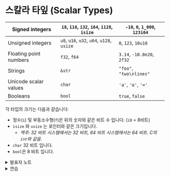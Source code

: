 # 스칼라 타잎 (Scalar Types)

| Signed integers        | `i8`, `i16`, `i32`, `i64`, `i128`, `isize` | `-10`, `0`, `1_000`, `123i64` |
| ---------------------- | ------------------------------------------ | ----------------------------- |
| Unsigned integers      | `u8`, `u16`, `u32`, `u64`, `u128`, `usize` | `0`, `123`, `10u16`           |
| Floating point numbers | `f32`, `f64`                               | `3.14`, `-10.0e20`, `2f32`    |
| Strings                | `&str`                                     | `"foo"`, `"two\nlines"`       |
| Unicode scalar values  | `char`                                     | `'a'`, `'α'`, `'∞'`           |
| Booleans               | `bool`                                     | `true`, `false`               |

각 타입의 크기는 다음과 같습니다:

* 정수(`i`) 및 부동소수형(`f`)은 뒤의 숫자와 같은 비트 수 입니다. (`i8` = 8비트)
* `isize` 와 `usize` 는 포인터와 같은 크기입니다.
  * _역주: 32 비트 시스템에서는 32 비트, 64 비트 시스템에서는 64 비트. C의 `int`와 같음._
* `char` 32 비트 입니다.
* `bool`은 8 비트 입니다.

<details>

<summary>발표자 노트</summary>

* 원시 문자열을 사용하면 이스케이프가 비활성화된 \&str 값을 만들 수 있습니다(r"\n" == "\n"). 따옴표 양쪽에 같은 수의 #를 사용하여 큰따옴표를 삽입할 수 있습니다:

```rust
fn main() {
    println!(r#"<a href="link.html">link</a>"#);
    println!("<a href=\"link.html\">link</a>");
}
```

* 바이트 문자열을 사용하면 &\[u8] 값을 직접 만들 수 있습니다

```rust
fn main() {
    println!("{:?}", b"abc");
    println!("{:?}", &[97, 98, 99]);
}
```

</details>

<details>

<summary>연습</summary>

* [\[Rust By Example : Primitives\]](https://doc.rust-lang.org/rust-by-example/primitives.html)를 카고로 만든 프로젝트에서 vscode나 IDE에서 직접 실행해 봅니다.

</details>

